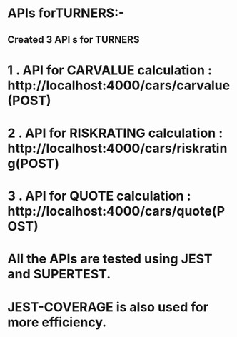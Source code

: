 # APIs forTURNERS:-

## Created 3 API s for TURNERS 

#  1 . API for CARVALUE calculation :    http://localhost:4000/cars/carvalue(POST)

#  2 . API for RISKRATING calculation : http://localhost:4000/cars/riskrating(POST)

#  3 . API for QUOTE calculation :       http://localhost:4000/cars/quote(POST)

# All the APIs are tested using JEST and SUPERTEST.

# JEST-COVERAGE is also used for more efficiency.
